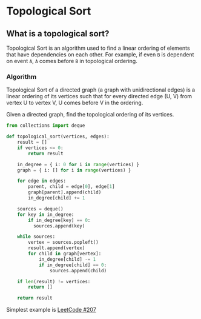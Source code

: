 # Topological Sort

## What is a topological sort?

Topological Sort is an algorithm used to find a linear ordering of elements that have dependencies on each other. For example, if even `B` is dependent on event `A`, `A` comes before `B` in topological ordering.

### Algorithm

Topological Sort of a directed graph (a graph with unidirectional edges) is a linear ordering of its vertices such that for every directed edge (U, V) from vertex U to vertex V, U comes before V in the ordering.

Given a directed graph, find the topological ordering of its vertices.

```python
from collections import deque

def topological_sort(vertices, edges):
    result = []
    if vertices <= 0:
        return result

    in_degree = { i: 0 for i in range(vertices) }
    graph = { i: [] for i in range(vertices) }

    for edge in edges:
        parent, child = edge[0], edge[1]
        graph[parent].append(child)
        in_degree[child] += 1

    sources = deque()
    for key in in_degree:
        if in_degree[key] == 0:
          sources.append(key)

    while sources:
        vertex = sources.popleft()
        result.append(vertex)
        for child in graph[vertex]:
            in_degree[child] -= 1
            if in_degree[child] == 0:
                sources.append(child)

    if len(result) != vertices:
        return []

    return result
```

Simplest example is [LeetCode #207](https://leetcode.com/problems/course-schedule/)
